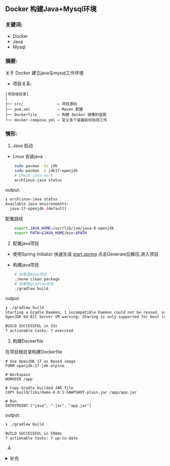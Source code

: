 ## Docker 构建Java+Mysql环境 

### 关键词: 
- Docker
- Java
- Mysql

### 摘要: 
关于 Docker 建立java与mysql工作环境

- 项目关系:
```
[项目根目录]
│
├── src/               ← 项目源码
├── pom.xml            ← Maven 配置
├── Dockerfile         ← 构建 Docker 镜像的蓝图
└── docker-compose.yml ← 定义多个容器如何协同工作
```
### 情形:

1. Java 启动

- Linux 安装java

```bash
    sudo pacman -Ss jdk
    sudo pacman -S jdk17-openjdk
    # check java work
    archlinux-java status
```
output:
```bash
❯ archlinux-java status
Available Java environments:
  java-17-openjdk (default)
```
配置路经
```bash
    export JAVA_HOME=/usr/lib/jvm/java-8-openjdk
    export PATH=$JAVA_HOME/bin:$PATH
```

2. 配置java项目

- 使用Spring Initializr 快速生成
[start.spring](https://start.spring.io/)
点击Generate后解压,进入项目

- 构建java项目
```bash
    # 如果是mvnw项目
    ./mvnw clean package
    # 如果是gradlew项目
    ./gradlew build
```
output:
```bash
❯ ./gradlew build
Starting a Gradle Daemon, 1 incompatible Daemon could not be reused, use --status for details
OpenJDK 64-Bit Server VM warning: Sharing is only supported for boot loader classes because bootstrap classpath has been appended

BUILD SUCCESSFUL in 33s
7 actionable tasks: 7 executed
```
3. 构建Dockerfile

在项目根目录构建Dockerfile
```
# Use OpenJDK 17 as Based image
FORM openjdk:17-jdk-alplne

# Workspace
WORKDIR /app

# Copy Gradle builded JAR file
COPY build/libs/demo-0.0.1-SNAPSHOT-plain.jar /app/app.jar

# Run
ENTRYPOINT ["java", "-jar", "app.jar"]
```
output:
```bash
❯ ./gradlew build

BUILD SUCCESSFUL in 598ms
7 actionable tasks: 7 up-to-date
```
4. 

<details>
    <summary>补充</summary>
        <ul>
	      <li><strong>.</strong>： .</li>
        </ul>
</details>
